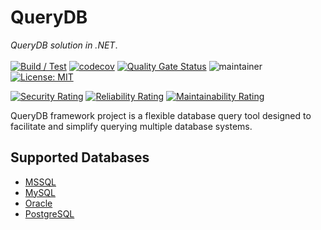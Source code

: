 # QueryDB
*QueryDB solution in .NET*. </br></br>
[![Build / Test](https://github.com/abhinavminhas/QueryDB/actions/workflows/build.yml/badge.svg)](https://github.com/abhinavminhas/QueryDB/actions/workflows/build.yml)
[![codecov](https://codecov.io/gh/abhinavminhas/QueryDB/graph/badge.svg?token=L21DM7HZ46)](https://codecov.io/gh/abhinavminhas/QueryDB)
[![Quality Gate Status](https://sonarcloud.io/api/project_badges/measure?project=abhinavminhas_QueryDB&metric=alert_status)](https://sonarcloud.io/summary/new_code?id=abhinavminhas_QueryDB)
![maintainer](https://img.shields.io/badge/Creator/Maintainer-abhinavminhas-e65c00)
[![License: MIT](https://img.shields.io/badge/License-MIT-blue.svg)](https://opensource.org/licenses/MIT)  

[![Security Rating](https://sonarcloud.io/api/project_badges/measure?project=abhinavminhas_QueryDB&metric=security_rating)](https://sonarcloud.io/summary/new_code?id=abhinavminhas_QueryDB)
[![Reliability Rating](https://sonarcloud.io/api/project_badges/measure?project=abhinavminhas_QueryDB&metric=reliability_rating)](https://sonarcloud.io/summary/new_code?id=abhinavminhas_QueryDB)
[![Maintainability Rating](https://sonarcloud.io/api/project_badges/measure?project=abhinavminhas_QueryDB&metric=sqale_rating)](https://sonarcloud.io/summary/new_code?id=abhinavminhas_QueryDB)

QueryDB framework project is a flexible database query tool designed to facilitate and simplify querying multiple database systems.

## Supported Databases
- [MSSQL](https://www.microsoft.com/en-us/sql-server)
- [MySQL](https://www.mysql.com/)
- [Oracle](https://www.oracle.com/)
- [PostgreSQL](https://www.postgresql.org/)